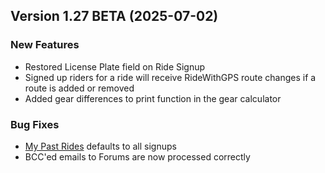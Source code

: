  ## Version 1.27 BETA (2025-07-02)

 ### New Features
 - Restored License Plate field on Ride Signup
 - Signed up riders for a ride will receive RideWithGPS route changes if a route is added or removed
 - Added gear differences to print function in the gear calculator

 ### Bug Fixes
 - [My Past Rides](/Rides/My/past) defaults to all signups
 - BCC'ed emails to Forums are now processed correctly
